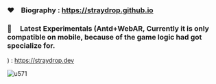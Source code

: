 ### :heart: &nbsp;&nbsp; Biography : <https://straydrop.github.io>
### :blue_heart: &nbsp; &nbsp; Latest Experimentals (Antd+WebAR, Currently it is only compatible on mobile, because of the game logic had got specialize for.
) : <https://straydrop.dev>

![u571](https://media.giphy.com/media/odsZocmsLGZH2/giphy.gif)
